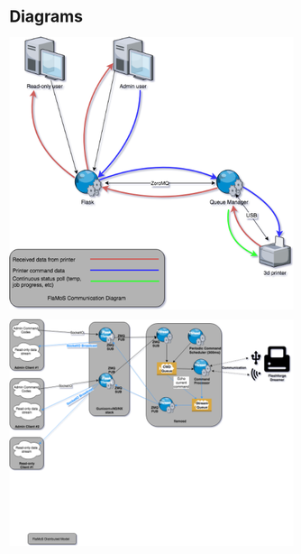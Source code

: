 # Diagrams

![FlaMoS Flow](/doc/flamos_flow.png?raw=true "FlaMoS Flow")

![FlaMoS Distributed Model](/doc/flamos_distributed_model.png?raw=true "FlaMoS Distributed Model")